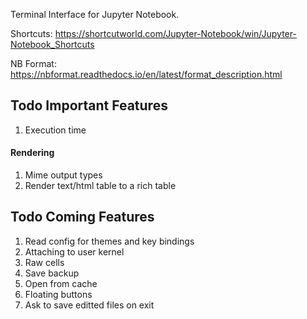 Terminal Interface for Jupyter Notebook.

Shortcuts: https://shortcutworld.com/Jupyter-Notebook/win/Jupyter-Notebook_Shortcuts

NB Format: https://nbformat.readthedocs.io/en/latest/format_description.html

## Todo Important Features
1. Execution time

#### Rendering
1. Mime output types
1. Render text/html table to a rich table

## Todo Coming Features
1. Read config for themes and key bindings
1. Attaching to user kernel
1. Raw cells
1. Save backup
1. Open from cache
1. Floating buttons
1. Ask to save editted files on exit